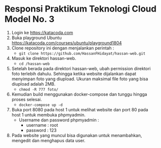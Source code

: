 # Responsi Praktikum Teknologi Cloud Model No. 3

1. Login ke https://katacoda.com
2. Buka playground Ubuntu https://katacoda.com/courses/ubuntu/playground1804
3. Clone repository ini dengan menjalankan perintah :
   - ```git clone https://github.com/HassanFHidayat/hassan-web.git```
4. Masuk ke direktori hassan-web.
   - ```cd /hassan-web```
5. Setelah berada pada direktori hassan-web, ubah permission direktori foto terlebih dahulu. Sehingga ketika website dijalankan dapat menyimpan foto yang diupload. Ukuran maksimal file foto yang bisa diupload adalah 2MB.
   - ```chmod -R 777 foto/```
6. Kemudian build menggunakan docker-compose dan tunggu hingga proses selesai.
   - ```docker-compose up -d```
7. Buka port 8080 pada host 1 untuk melihat website dan port 80 pada host 1 untuk membuka phpmyadmin.
   - Username dan password phpmyadmin :
     - username : root
     - password : 123
8. Pada website yang muncul bisa digunakan untuk menambahkan, mengedit dan menghapus data user.
